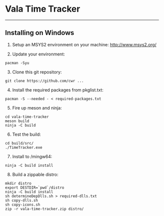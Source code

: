 # Vala Time Tracker
----------------------

## Installing on Windows

1. Setup an MSYS2 environment on your machine:
http://www.msys2.org/

2. Update your environment:
```
pacman -Syu
```

3. Clone this git repository:
```
git clone https://github.com/cwr ...
```

4. Install the required packages from pkglist.txt:
```
pacman -S --needed - < required-packages.txt
```

5. Fire up meson and ninja:
```
cd vala-time-tracker
meson build
ninja -C build
```

6. Test the build:
```
cd build/src/
./TimeTracker.exe
```

7. Install to /mingw64:
```
ninja -C build install
```

8. Build a zippable distro:
```
mkdir distro
export DESTDIR=`pwd`/distro    
ninja -C build install
sh determineDepDlls.sh > required-dlls.txt
sh copy-dlls.sh
sh copy-icons.sh
zip -r vala-time-tracker.zip distro/
```
